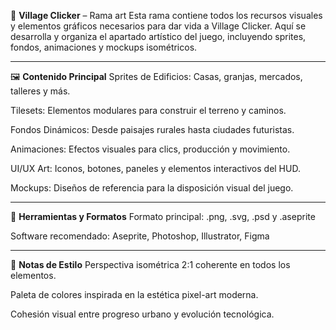 🎨 **Village Clicker** – Rama art
Esta rama contiene todos los recursos visuales y elementos gráficos necesarios para dar vida a Village Clicker. Aquí se desarrolla y organiza el apartado artístico del juego, incluyendo sprites, fondos, animaciones y mockups isométricos.

---
🖼️ **Contenido Principal**
Sprites de Edificios: Casas, granjas, mercados, talleres y más.

Tilesets: Elementos modulares para construir el terreno y caminos.

Fondos Dinámicos: Desde paisajes rurales hasta ciudades futuristas.

Animaciones: Efectos visuales para clics, producción y movimiento.

UI/UX Art: Iconos, botones, paneles y elementos interactivos del HUD.

Mockups: Diseños de referencia para la disposición visual del juego.

---
🧩 **Herramientas y Formatos**
Formato principal: .png, .svg, .psd y .aseprite

Software recomendado: Aseprite, Photoshop, Illustrator, Figma

---
📝 **Notas de Estilo**
Perspectiva isométrica 2:1 coherente en todos los elementos.

Paleta de colores inspirada en la estética pixel-art moderna.

Cohesión visual entre progreso urbano y evolución tecnológica.



